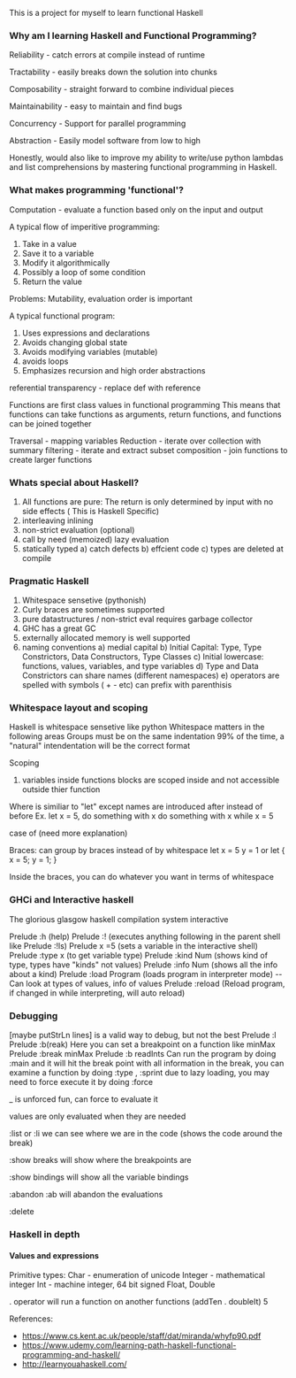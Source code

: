 This is a project for myself to learn functional Haskell

### Why am I learning Haskell and Functional Programming?

Reliability - catch errors at compile instead of runtime

Tractability - easily breaks down the solution into chunks

Composability - straight forward to combine individual pieces

Maintainability - easy to maintain and find bugs

Concurrency - Support for parallel programming

Abstraction - Easily model software from low to high

Honestly, would also like to improve my ability to write/use python lambdas
and list comprehensions by mastering functional programming in Haskell.


### What makes programming 'functional'?

Computation - evaluate a function based only on the input and output

A typical flow of imperitive programming:
1) Take in a value
2) Save it to a variable
3) Modify it algorithmically
4) Possibly a loop of some condition
5) Return the value 

Problems: Mutability, evaluation order is important

A typical functional program:
1) Uses expressions and declarations
2) Avoids changing global state
3) Avoids modifying variables (mutable)
4) avoids loops
5) Emphasizes recursion and high order abstractions

referential transparency - replace def with reference

Functions are first class values in functional programming
This means that functions can take functions as arguments, 
return functions, and functions can be joined together


Traversal - mapping variables
Reduction - iterate over collection with summary
filtering - iterate and extract subset
composition - join functions to create larger functions


### Whats special about Haskell?

1) All functions are pure: The return is only determined by input with no side effects ( This is Haskell Specific) 
2) interleaving inlining
3) non-strict evaluation (optional)
4) call by need (memoized) lazy evaluation
5) statically typed
  a) catch defects
  b) effcient code
  c) types are deleted at compile

### Pragmatic Haskell
1) Whitespace sensetive (pythonish)
2) Curly braces are sometimes supported
3) pure datastructures / non-strict eval requires garbage collector
4) GHC has a great GC
5) externally allocated memory is well supported
6) naming conventions
  a) medial capital 
  b) Initial Capital: Type, Type Constrictors, Data Constructors, Type Classes
  c) Initial lowercase: functions, values, variables, and type variables
  d) Type and Data Constrictors can share names (different namespaces)
  e) operators are spelled with symbols ( + - etc) can prefix with parenthisis 

### Whitespace layout and scoping
Haskell is whitespace sensetive like python
Whitespace matters in the following areas
Groups must be on the same indentation
99% of the time, a "natural" intendentation will be the correct format

Scoping
1) variables inside functions blocks are scoped inside and not accessible outside thier function


Where is similiar to "let" except names are introduced after instead of before
Ex.
let x = 5, do something with x
do something with x while x = 5

case of (need more explanation)

Braces:
  can group by braces instead of by whitespace
  let x = 5
      y = 1
or
  let { x = 5; y = 1; }

  Inside the braces, you can do whatever you want in terms of whitespace


### GHCi and Interactive haskell
The glorious glasgow haskell compilation system interactive

Prelude :h (help)
Prelude :! (executes anything following in the parent shell like Prelude :!ls)
Prelude x =5 (sets a variable in the interactive shell)
Prelude :type x (to get variable type)
Prelude :kind Num (shows kind of type, types have "kinds" not values)
Prelude :info Num (shows all the info about a kind)
Prelude :load Program (loads program in interpreter mode)
-- Can look at types of values, info of values
Prelude :reload (Reload program, if changed in while interpreting, will auto reload)


### Debugging
[maybe putStrLn lines] is a valid way to debug, but not the best
Prelude :l
Prelude :b(reak) <func>
Here you can set a breakpoint on a function like minMax
Prelude :break minMax
Prelude :b readInts
Can run the program by doing :main and it will hit the break point with all information
in the break, you can examine a function by doing :type <func>, :sprint <func>
due to lazy loading, you may need to force execute it by doing :force <ws>

_ is unforced fun, can force to evaluate it

values are only evaluated when they are needed

:list or :li we can see where we are in the code (shows the code around the break)

:show breaks
will show where the breakpoints are

:show bindings
will show all the variable bindings

:abandon :ab
will abandon the evaluations

:delete <breakpoint>

### Haskell in depth
#### Values and expressions
Primitive types: 
Char - enumeration of unicode
Integer - mathematical integer
Int - machine integer, 64 bit signed 
Float, Double

. operator will run a function on another functions
(addTen . doubleIt) 5


References:
* https://www.cs.kent.ac.uk/people/staff/dat/miranda/whyfp90.pdf
* https://www.udemy.com/learning-path-haskell-functional-programming-and-haskell/
* http://learnyouahaskell.com/
